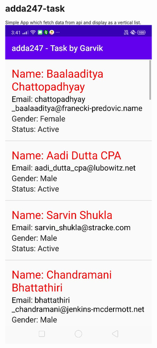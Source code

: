 # adda247-task
Simple App which fetch data from api and display as a vertical list.
![Alt text](https://github.com/garv99/adda247-task/blob/main/screenshot.jpeg?raw=true "Screenshot Of App")
